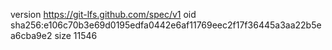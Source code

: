 version https://git-lfs.github.com/spec/v1
oid sha256:e106c70b3e69d0195edfa0442e6af11769eec2f17f36445a3aa22b5ea6cba9e2
size 11546
